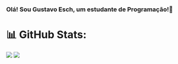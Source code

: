 ### Olá! Sou Gustavo Esch, um estudante de Programação!👋


# 📊 GitHub Stats:
![](https://github-readme-stats.vercel.app/api?username=gustavoesch&theme=dark&hide_border=false&include_all_commits=false&count_private=false)
![](https://github-readme-stats.vercel.app/api/top-langs/?username=gustavoesch&theme=dark&hide_border=false&include_all_commits=false&count_private=false&layout=compact)



<!--
## 🌐 Redes:
[![Discord](https://img.shields.io/badge/Discord-%237289DA.svg?logo=discord&logoColor=white)](htttps://discord.gg/https://discord.gg/a6BaUvYeY3) [![Instagram](https://img.shields.io/badge/Instagram-%23E4405F.svg?logo=Instagram&logoColor=white)](https://instagram.com/QuiraDon)
-->



<!--
**gustavoesch/gustavoesch** is a ✨ _special_ ✨ repository because its `README.md` (this file) appears on your GitHub profile.

Here are some ideas to get you started:

- 🔭 I’m currently working on ...
- 🌱 I’m currently learning ...
- 👯 I’m looking to collaborate on ...
- 🤔 I’m looking for help with ...
- 💬 Ask me about ...
- 📫 How to reach me: ...
- 😄 Pronouns: ...
- ⚡ Fun fact: ...
-->
